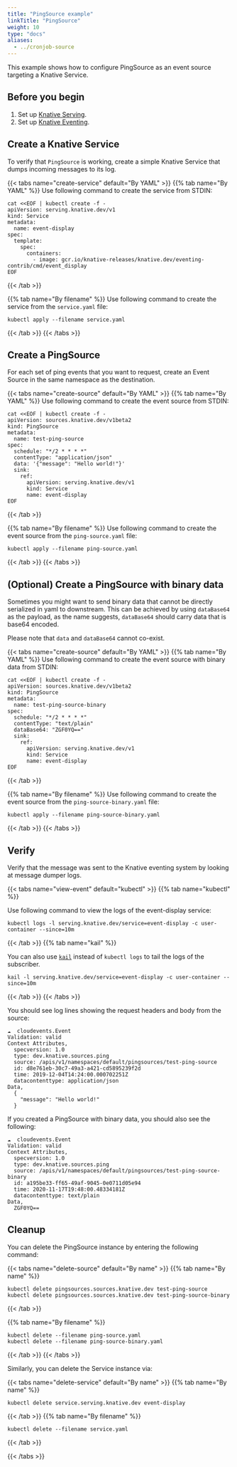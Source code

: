 ```yaml
---
title: "PingSource example"
linkTitle: "PingSource"
weight: 10
type: "docs"
aliases:
  - ../cronjob-source
---
```


This example shows how to configure PingSource as an event source targeting
a Knative Service.

## Before you begin

1. Set up [Knative Serving](../../../serving).
1. Set up [Knative Eventing](../../../eventing).

## Create a Knative Service

To verify that `PingSource` is working, create a simple Knative
Service that dumps incoming messages to its log.

{{< tabs name="create-service" default="By YAML" >}}
{{% tab name="By YAML" %}}
Use following command to create the service from STDIN:

```shell
cat <<EOF | kubectl create -f -
apiVersion: serving.knative.dev/v1
kind: Service
metadata:
  name: event-display
spec:
  template:
    spec:
      containers:
        - image: gcr.io/knative-releases/knative.dev/eventing-contrib/cmd/event_display
EOF
```
{{< /tab >}}

{{% tab name="By filename" %}}
Use following command to create the service from the `service.yaml` file:

```shell
kubectl apply --filename service.yaml
```
{{< /tab >}}
{{< /tabs >}}

## Create a PingSource

For each set of ping events that you want to request, create an Event
Source in the same namespace as the destination.

{{< tabs name="create-source" default="By YAML" >}}
{{% tab name="By YAML" %}}
Use following command to create the event source from STDIN:

```shell
cat <<EOF | kubectl create -f -
apiVersion: sources.knative.dev/v1beta2
kind: PingSource
metadata:
  name: test-ping-source
spec:
  schedule: "*/2 * * * *"
  contentType: "application/json"
  data: '{"message": "Hello world!"}'
  sink:
    ref:
      apiVersion: serving.knative.dev/v1
      kind: Service
      name: event-display
EOF
```
{{< /tab >}}

{{% tab name="By filename" %}}
Use following command to create the event source from the `ping-source.yaml` file:

```shell
kubectl apply --filename ping-source.yaml
```
{{< /tab >}}
{{< /tabs >}}

## (Optional) Create a PingSource with binary data

Sometimes you might want to send binary data that cannot be directly serialized in yaml to downstream. This can be achieved by using `dataBase64` as the payload, as the name suggests, `dataBase64` should carry data that is base64 encoded.

Please note that `data` and `dataBase64` cannot co-exist.

{{< tabs name="create-source" default="By YAML" >}}
{{% tab name="By YAML" %}}
Use following command to create the event source with binary data from STDIN:

```shell
cat <<EOF | kubectl create -f -
apiVersion: sources.knative.dev/v1beta2
kind: PingSource
metadata:
  name: test-ping-source-binary
spec:
  schedule: "*/2 * * * *"
  contentType: "text/plain"
  dataBase64: "ZGF0YQ=="
  sink:
    ref:
      apiVersion: serving.knative.dev/v1
      kind: Service
      name: event-display
EOF
```
{{< /tab >}}

{{% tab name="By filename" %}}
Use following command to create the event source from the `ping-source-binary.yaml` file:

```shell
kubectl apply --filename ping-source-binary.yaml
```
{{< /tab >}}
{{< /tabs >}}


## Verify

Verify that the message was sent to the Knative eventing system by
looking at message dumper logs.

{{< tabs name="view-event" default="kubectl" >}}
{{% tab name="kubectl" %}}

Use following command to view the logs of the event-display service:

```shell
kubectl logs -l serving.knative.dev/service=event-display -c user-container --since=10m
```

{{< /tab >}}
{{% tab name="kail" %}}

You can also use [`kail`](https://github.com/boz/kail) instead of `kubectl logs`
to tail the logs of the subscriber.

```shell
kail -l serving.knative.dev/service=event-display -c user-container --since=10m
```

{{< /tab >}}
{{< /tabs >}}

You should see log lines showing the request headers and body from the source:

```shell
☁️  cloudevents.Event
Validation: valid
Context Attributes,
  specversion: 1.0
  type: dev.knative.sources.ping
  source: /apis/v1/namespaces/default/pingsources/test-ping-source
  id: d8e761eb-30c7-49a3-a421-cd5895239f2d
  time: 2019-12-04T14:24:00.000702251Z
  datacontenttype: application/json
Data,
  {
    "message": "Hello world!"
  }
```

If you created a PingSource with binary data, you should also see the following:

```shell
☁️  cloudevents.Event
Validation: valid
Context Attributes,
  specversion: 1.0
  type: dev.knative.sources.ping
  source: /apis/v1/namespaces/default/pingsources/test-ping-source-binary
  id: a195be33-ff65-49af-9045-0e0711d05e94
  time: 2020-11-17T19:48:00.48334181Z
  datacontenttype: text/plain
Data,
  ZGF0YQ==
```

## Cleanup

You can delete the PingSource instance by entering the following command:

{{< tabs name="delete-source" default="By name" >}}
{{% tab name="By name" %}}
```shell
kubectl delete pingsources.sources.knative.dev test-ping-source
kubectl delete pingsources.sources.knative.dev test-ping-source-binary
```
{{< /tab >}}

{{% tab name="By filename" %}}
```shell
kubectl delete --filename ping-source.yaml
kubectl delete --filename ping-source-binary.yaml
```
{{< /tab >}}
{{< /tabs >}}


Similarly, you can delete the Service instance via:

{{< tabs name="delete-service" default="By name" >}}
{{% tab name="By name" %}}
```shell
kubectl delete service.serving.knative.dev event-display
```
{{< /tab >}}
{{% tab name="By filename" %}}
```shell
kubectl delete --filename service.yaml
```
{{< /tab >}}

{{< /tabs >}}
